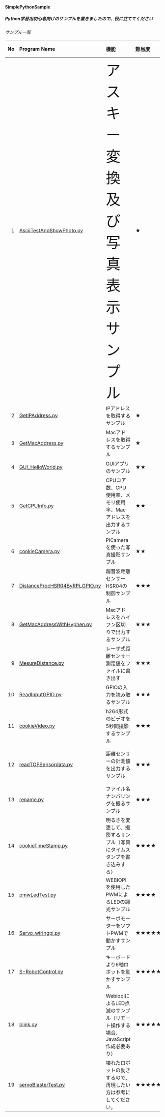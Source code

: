 <H4>SimplePythonSample

<h5>Python学習用初心者向けのサンプルを置きましたので、役に立ててください
<h6>サンプル一覧

| No | Program Name | 機能 | 難易度 | 使用ライブラリ | 備考 |  
|---:|:---|:---|:---|:---|:---|
|1|[AsciiTestAndShowPhoto.py](https://github.com/akeyi2018/SimplePythonSample/blob/master/AsciiTestAndShowPhoto.py)|<font size=9>アスキー変換及び写真表示サンプル</font>|★|||
|2|[GetIPAddress.py](https://github.com/akeyi2018/SimplePythonSample/blob/master/GetIPAddress.py)|IPアドレスを取得するサンプル|★|netifaces||
|3|[GetMacAddress.py](https://github.com/akeyi2018/SimplePythonSample/blob/master/GetMacAddress.py)|Macアドレスを取得するサンプル|★|uuid||
|4|[GUI_HelloWorld.py](https://github.com/akeyi2018/SimplePythonSample/blob/master/GUI_HelloWorld.py)|GUIアプリのサンプル|★★|tkinter||
|5|[GetCPUInfo.py](https://github.com/akeyi2018/SimplePythonSample/blob/master/GetCPUInfo.py)|CPUコア数、CPU使用率、メモリ使用率、Macアドレスを出力するサンプル|★★|psutil||
|6|[cookieCamera.py](https://github.com/akeyi2018/SimplePythonSample/blob/master/cookieCamera.py)|PiCameraを使った写真撮影サンプル|★★|picamera||
|7|[DistanceProcHSR04ByRPi_GPIO.py](https://github.com/akeyi2018/SimplePythonSample/blob/master/DistanceProcHSR04ByRPi_GPIO.py)|超音波距離センサーHSR04の制御サンプル|★★★||超音波距離センサーモジュール|
|8|[GetMacAddressWithHyphen.py](https://github.com/akeyi2018/SimplePythonSample/blob/master/GetMacAddressWithHyphen.py)|Macアドレスをハイフン区切りで出力するサンプル|★★★|uuid, re||
|9|[MesureDistance.py](https://github.com/akeyi2018/SimplePythonSample/blob/master/MesureDistance.py)|レーザ式距離センサー測定値をファイルに書き出す|★★★|VL53L0X|レーザー測距センサモジュール（TOF）|
|10|[ReadInputGPIO.py](https://github.com/akeyi2018/SimplePythonSample/blob/master/ReadInputGPIO.py)|GPIOの入力を読み取るサンプル|★★★||GPIO配線必要あり|
|11|[cookieVideo.py](https://github.com/akeyi2018/SimplePythonSample/blob/master/cookieVideo.py)|h264形式のビデオを5秒間撮影するサンプル|★★★|picamera||
|12|[readTOFSensordata.py](https://github.com/akeyi2018/SimplePythonSample/blob/master/readTOFSensordata.py)|距離センサーの計測値を出力するサンプル|★★★|smbus|レーザー測距センサモジュール（TOF）|
|13|[rename.py](https://github.com/akeyi2018/SimplePythonSample/blob/master/rename.py)|ファイル名ナンバリングを振るサンプル|★★★|||
|14|[cookieTimeStamp.py](https://github.com/akeyi2018/SimplePythonSample/blob/master/cookieTimeStamp.py)|明るさを変更して、撮影するサンプル（写真にタイムスタンプを書き込みする）|★★★★|picamera, datetime||
|15|[pmwLedTest.py](https://github.com/akeyi2018/SimplePythonSample/blob/master/pmwLedTest.py)|WEBIOPIを使用したPWMによるLEDの調光サンプル|★★★★|wiringpi, webiopi|PWM制御あり|
|16|[Servo_wiringpi.py](https://github.com/akeyi2018/SimplePythonSample/blob/master/MoveServoSample.py)|サーボモーターをソフトPWMで動かすサンプル|★★★★★|wiringpi, webiopi||
|17|[S-RobotControl.py](https://github.com/akeyi2018/SimplePythonSample/blob/master/S-RobotControl.py)|キーボードより6軸ロボットを動かすサンプル|★★★★★|pynput, pigpio|6軸ロボット必要|
|18|[blink.py](https://github.com/akeyi2018/SimplePythonSample/blob/master/blink.py)|WebiopiによるLED点滅のサンプル（リモート操作する場合、JavaScript作成必要あり）|★★★★★|webiopi|別途JavascriptとHTML作成必要あり|
|19|[servoBlasterTest.py](https://github.com/akeyi2018/SimplePythonSample/blob/master/servoBlasterTest.py)|壊れたロボットの動きするので、再現したい方は参考にしてください。|★★★★★||servodコマンドを使ったロボット操作|
